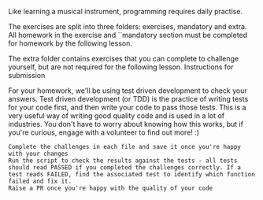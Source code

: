 Like learning a musical instrument, programming requires daily practise.

The exercises are split into three folders: exercises, mandatory and extra. All homework in the exercise and ``mandatory section must be completed for homework by the following lesson.

The extra folder contains exercises that you can complete to challenge yourself, but are not required for the following lesson.
Instructions for submission

For your homework, we'll be using test driven development to check your answers. Test driven development (or TDD) is the practice of writing tests for your code first, and then write your code to pass those tests. This is a very useful way of writing good quality code and is used in a lot of industries. You don't have to worry about knowing how this works, but if you're curious, engage with a volunteer to find out more! :)

    Complete the challenges in each file and save it once you're happy with your changes
    Run the script to check the results against the tests - all tests should read PASSED if you completed the challenges correctly. If a test reads FAILED, find the associated test to identify which function failed and fix it.
    Raise a PR once you're happy with the quality of your code
